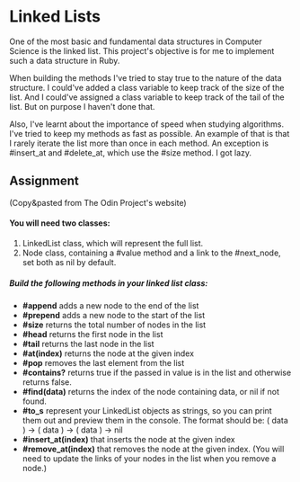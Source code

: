 # Linked Lists

One of the most basic and fundamental data structures in Computer Science is the linked list. This project's objective is for me to implement such a data structure in Ruby.

When building the methods I've tried to stay true to the nature of the data structure. I could've added a class variable to keep track of the size of the list. And I could've assigned a class variable to keep track of the tail of the list. But on purpose I haven't done that.

Also, I've learnt about the importance of speed when studying algorithms. I've tried to keep my methods as fast as possible. An example of that is that I rarely iterate the list more than once in each method. An exception is #insert_at and #delete_at, which use the #size method. I got lazy.

## Assignment
(Copy&pasted from The Odin Project's website)

#### You will need two classes:

1. LinkedList class, which will represent the full list.
2. Node class, containing a #value method and a link to the #next_node, set both as nil by default.

##### Build the following methods in your linked list class:

* **#append** adds a new node to the end of the list
* **#prepend** adds a new node to the start of the list
* **#size** returns the total number of nodes in the list
* **#head** returns the first node in the list
* **#tail** returns the last node in the list
* **#at(index)** returns the node at the given index
* **#pop** removes the last element from the list
* **#contains?** returns true if the passed in value is in the list and otherwise returns false.
* **#find(data)** returns the index of the node containing data, or nil if not found.
* **#to_s** represent your LinkedList objects as strings, so you can print them out and preview them in the console. The format should be: ( data ) -> ( data ) -> ( data ) -> nil
* **#insert_at(index)** that inserts the node at the given index
* **#remove_at(index)** that removes the node at the given index. (You will need to update the links of your nodes in the list when you remove a node.)